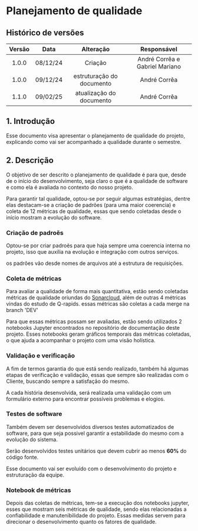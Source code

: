 # Planejamento de qualidade

## Histórico de versões

| Versão |   Data   |                Alteração                            |        Responsável              |
| :----: | :------: | :-------------------------------------:             |   :------------------------:    |
| 1.0.0  | 08/12/24 |                 Criação                             | André Corrêa e Gabriel Mariano  |
| 1.0.0  | 09/12/24 |      estruturação do documento                      | André Corrêa |
| 1.1.0  | 09/02/25 |      atualização do documento                      | André Corrêa |

## 1. Introdução

Esse documento visa apresentar o planejamento de qualidade do projeto, explicando como vai ser acompanhado a qualidade durante o semestre.

## 2. Descrição

O objetivo de ser descrito o planejamento de qualidade é para que, desde de o início do desenvolvimento, seja claro o que é a qualidade de software e como ela é avaliada no contexto do nosso projeto.

Para garantir tal qualidade, optou-se por seguir algumas estratégias, dentre elas destacam-se a criação de padrões (para uma maior coerencia) e coleta de 12 métricas de qualidade, essas que sendo coletadas desde o início mostram a evolução do software.

### Criação de padroẽs

Optou-se por criar padroẽs para que haja sempre uma coerencia interna no projeto, isso que auxilia na evolução e integração com outros serviços.

os padrões vão desde nomes de arquivos até a estrutura de requisições.

### Coleta de métricas

Para avaliar a qualidade de forma mais quantitativa, estão sendo coletadas métricas de qualidade oriundas do [Sonarcloud](https://sonarcloud.io/login), além de outras 4 métricas vindas do estudo de Q-rapids. essas métricas são coletas a cada merge na branch 'DEV'

Para que essas métricas possam ser avaliadas, estão sendo utilizados 2 notebooks Jupyter encontrados no repositório de documentação deste projeto. Esses notebooks geram gráficos temporais das métricas coletadas, o que ajuda a acompanhar o projeto com uma visão holística.

### Validação e verificação

A fim de termos garantia do que está sendo realizado, também há algumas etapas de verificação e validação, essas que sempre são realizadas com o Cliente, buscando sempre a satisfação do mesmo.

A cada história desenvolvida, será realizada uma validação com um formulário externo para encontrar possíveis problemas e elogios.

### Testes de software

Também devem ser desenvolvidos diversos testes automatizados de software, para que seja possivel garantir a estabilidade do mesmo com a evolução do sistema.

Serão desenvolvidos testes unitários que devem cubrir ao menos **60%** do código fonte.

Esse documento vai ser evoluído com o desenvolvimento do projeto e estruturação da equipe.

### Notebook de métricas

Depois das coletas de métricas, tem-se a execução dos notebooks jupyter, esses que mostram seis métricas de qualidade, sendo elas relacionadas a confiabilidade e manutenibilidade do projeto. Essas medidas servem para direcionar o desenvolvimento quanto os fatores de qualidade.